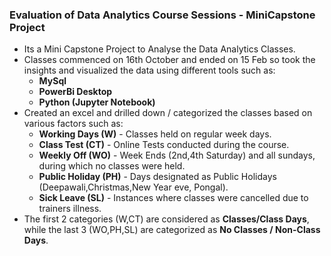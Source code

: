### Evaluation of Data Analytics Course Sessions - MiniCapstone Project
- Its a Mini Capstone Project to Analyse the Data Analytics Classes.
- Classes commenced on 16th October and ended on 15 Feb so took the insights and visualized the data using different tools such as:<br/> 
  - **MySql**<br/> 
  - **PowerBi Desktop** <br/> 
  - **Python (Jupyter Notebook)** <br/> 
 - Created an excel and drilled down / categorized the classes based on various factors such as:<br/>
     - **Working Days (W)**  - Classes held on regular week days.<br/>
     - **Class Test  (CT)** - Online Tests conducted during the course.<br/>
     - **Weekly Off  (WO)** - Week Ends (2nd,4th Saturday) and all sundays, during which no classes were held.<br/>
     - **Public Holiday (PH)** - Days designated as Public Holidays (Deepawali,Christmas,New Year eve, Pongal).<br/>
     - **Sick Leave  (SL)**  - Instances where classes were cancelled due to trainers illness.<br/>
  - The first 2 categories (W,CT) are considered as **Classes/Class Days**, while the last 3 (WO,PH,SL) are categorized as **No Classes / Non-Class Days**. 

